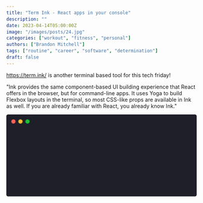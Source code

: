 ```yaml
---
title: "Term Ink - React apps in your console"
description: ""
date: 2023-04-14T05:00:00Z
image: "/images/posts/24.jpg"
categories: ["workout", "fitness", "personal"]
authors: ["Brandon Mitchell"]
tags: ["routine", "career", "software", "determination"]
draft: false
---
```


https://term.ink/ is another terminal based tool for this tech friday!

"Ink provides the same component-based UI building experience that React offers in the browser, but for command-line apps. It uses Yoga to build Flexbox layouts in the terminal, so most CSS-like props are available in Ink as well. If you are already familiar with React, you already know Ink."

[![Snippet](https://github.com/vadimdemedes/ink/blob/master/media/demo.svg)](https://github.com/vadimdemedes/ink/blob/master/media/demo.svg)
